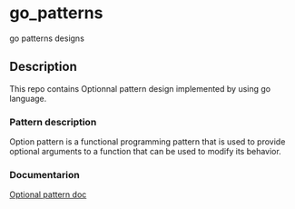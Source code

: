 # go_patterns
go patterns designs

## Description
This repo contains Optionnal pattern design implemented by using go language.

### Pattern description

Option pattern is a functional programming pattern that is used to provide optional arguments to a function that can be used to modify its behavior.

### Documentarion

[Optional pattern doc]("https://medium.com/gitconnected/options-pattern-in-golang-9a0384a9d8db")